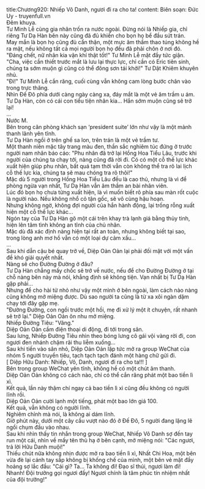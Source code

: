 title:Chương920: Nhiếp Vô Danh, ngươi đi ra cho ta!
content:
Biên soạn: Đức Uy - truyenfull.vn<br>Đêm khuya.<br>Tư Minh Lễ cùng gia nhân trốn ra nước ngoài. Đừng nói là Nhiếp gia, chỉ riêng Tư Dạ Hàn bên này cũng đã đủ khiến cho bọn họ bể đầu sứt trán.<br>May mắn là bọn họ cũng đủ cẩn thận, một mực âm thầm thao túng không hề ra mặt, nếu không tất cả mọi người bọn họ đều đã phải chôn ở nơi đó.<br>"Đáng chết, nữ nhân kia vận khí thật tốt!" Tư Minh Lễ mặt đầy tức giận.<br>"Cha, việc cần thiết trước mắt là lưu lại thực lực, chỉ cần có Eric tiên sinh, chúng ta sớm muộn gì cũng có thể đông sơn tái khởi!" Tư Dật Khiêm khuyên nhủ.<br>"Đi!" Tư Minh Lễ cắn răng, cuối cùng vẫn không cam lòng bước chân vào trong trực thăng.<br>Nhìn Đế Đô phía dưới càng ngày càng xa, đáy mắt là một vẻ âm trầm u ám.<br>Tư Dạ Hàn, còn có cái con tiểu tiện nhân kia... Hắn sớm muộn cũng sẽ trở lại!<br>...<br>Nước M.<br>Bên trong căn phòng khách sạn ‘president suite’ lớn như vậy là một mảnh thanh lãnh yên tĩnh.<br>Tư Dạ Hàn ngồi ở trên ghế sa lon, trên trán là một vẻ trầm tư.<br>Một thanh niên mặc tây trang màu đen, thần sắc nghiêm túc đứng ở trước người nam nhân báo cáo: "Phu nhân đã trở lại Hồng Hoa Tiểu Lâu, trước khi người của chúng ta chạy tới, nàng cũng đã rời đi. Có có một cỗ thế lực khác xuất hiện giúp phu nhân, bất quá tạm thời vẫn còn không thể tra rõ lai lịch cỗ thế lực kia, chúng ta sẽ mau chóng tra rõ thôi!"<br>Mặc dù 5 người trong Hồng Hoa Tiểu Lâu đều là cao thủ, nhưng là vì để phòng ngừa vạn nhất, Tư Dạ Hàn vẫn âm thầm an bài nhân viên.<br>Lúc đó bọn họ chưa từng xuất hiện, là vì muốn biết rõ phía sau màn rốt cuộc là người nào. Nếu không nhổ cỏ tận gốc, sẽ vô cùng hậu hoạn.<br>Nhưng không ngờ, không đợi người của hắn hành động, lại trống rỗng xuất hiện một cỗ thế lực khác...<br>Ngón tay của Tư Dạ Hàn gõ một cái trên khay trà lạnh giá bằng thủy tinh, hiện lên tâm tình không an tĩnh của chủ nhân.<br>Mặc dù đã xác định nàng hiện tại rất an toàn, nhưng không biết tại sao, trong lòng anh mơ hồ vẫn có một loại dự cảm xấu...<br>...<br>Sau khi dẫn cậu bé quay trở về, Diệp Oản Oản lại phải đối mặt với một vấn đề khó giải quyết nhất.<br>Nàng sẽ cho Đường Đường ở đâu?<br>Tư Dạ Hàn chẳng mấy chốc sẽ trở về nước, nếu để cho Đường Đường ở tại chỗ nàng bên này mà nói, khẳng định sẽ không tiện. Vạn nhất bị Tư Dạ Hàn gặp phải...<br>Nhưng để cho hài tử nhỏ như vậy một mình ở bên ngoài, làm cách nào nàng cũng không mở miệng được. Dù sao người ta cũng là từ xa xôi ngàn dặm chạy tới đây gặp mẹ.<br>"Đường Đường, con ngồi trước một hồi, mẹ đi xử lý một ít chuyện, rất nhanh sẽ trở lại." Diệp Oản Oản ôn nhu mở miệng.<br>Nhiếp Đường Tiêu: "Vâng."<br>Diệp Oản Oản cầm điện thoại di động, đi tới trong sân.<br>Sau lưng, Nhiếp Đường Tiêu nhìn theo bóng lưng cô gái vội vàng rời đi, con ngươi đen nhánh chậm rãi thu liễm xuống...<br>Sau khi tiến vào sân nhỏ, Diệp Oản Oản lập tức mở ra group WeChat của nhóm 5 người truyền tiêu, tạch tạch tạch đánh một hàng chữ gửi đi.<br>[ Diệp Hữu Danh: Nhiếp, Vô, Danh, ngươi đi ra cho ta!!! ]<br>Bên trong group WeChat yên tĩnh, không hề có một chút âm thanh.<br>Diệp Oản Oản không có cách nào, chỉ có thể cắn răng phát một bao tiền lì xì.<br>Kết quả, lần này thậm chí ngay cả bao tiền lì xì cũng đều không có người lĩnh rồi.<br>Diệp Oản Oản cười lạnh một tiếng, phát một bao lớn giá 100.<br>Kết quả, vẫn không có người lĩnh.<br>Nghiêm chỉnh mà nói, là không ai dám lĩnh.<br>Giờ phút này, dưới một cây cầu vượt nào đó ở Đế Đô, 5 người đang lặng lẽ ngồi chụm đầu vào nhau.<br>Sau khi nhìn thấy tin nhắn trong group WeChat, Nhiếp Vô Danh sợ đến tay run một cái, nhìn về mấy tên thủ hạ ở bên cạnh, mở miệng nói: "Các ngươi, trả lời Hữu Danh muội!"<br>Thiếu chút nữa không nhịn được mở ra bao tiền lì xì, Nhất Chi Hoa, một bên vừa đè lại cánh tay sắp không bị khống chế của mình, một bên vẻ mặt đầy hoảng sợ lắc đầu: "Cái gì? Ta... Ta không đi! Đạo sĩ thúi, ngươi làm đi! Nhanh! Đội trưởng gọi ngươi đấy! Ngươi chính là tâm phúc tín nhiệm nhất của đội trưởng!"